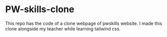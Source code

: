 # PW-skills-clone
This repo has the code of a clone webpage of pwskills website.
I made this clone alongside my teacher while learning tailwind css.
